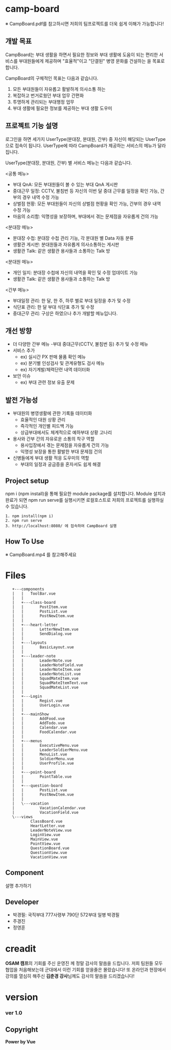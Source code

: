 # camp-board
※ CampBoard.pdf를 참고하시면 저희의 팀프로젝트를 더욱 쉽게 이해가 가능합니다!

## 개발 목표
CampBoard는 부대 생활을 하면서 필요한 정보와 부대 생활에 도움이 되는 편리한 서비스를 부대원들에게 제공하며 "효율적"이고 "단결된" 병영 문화를 건설하는 을 목표로 합니다.

CampBoard의 구체적인 목표는 다음과 같습니다.
1. 모든 부대원들이 자유롭고 활발하게 의사소통 하는 
2. 복잡하고 번거로웠던 부대 업무 간편화
3. 투명하게 관리되는 부대행정 업무
4. 부대 생활에 필요한 정보를 제공하는 부대 생활 도우미

## 프로젝트 기능 설명
로그인을 하면 세가지 UserType(분대장, 분대원, 간부) 중 자신이 해당되는 UserType 으로 접속이 됩니다.
UserType에 따라 CampBoard가 제공하는 서비스의 메뉴가 달라집니다.

UserType(분대장, 분대원, 간부) 별 서비스 메뉴는 다음과 같습니다. 

<공통 메뉴>
- 부대 QnA: 모든 부대원들이 볼 수 있는 부대 QnA 게시판
- 중대근무 일정: CCTV, 불침번 등 자신의 이번 달 중대 근무를 일정을 확인 가능, 간부의 경우 내역 수정 가능 
- 상벌점 현황: 모든 부대원들이 자신의 상벌점 현황을 확인 가능, 간부의 경우 내역 수정 가능
- 마음의 소리함: 익명성을 보장하며, 부대에서 겪는 문제점을 자유롭게 건의 가능

<분대장 메뉴>
- 분대장 수첩: 분대장 수첩 관리 기능, 각 분대원 별 Data 자동 분류
- 생활관 게시판: 분대원들과 자유롭게 의사소통하는 게시판
- 생활관 Talk: 같은 생활관 용사들과 소통하는 Talk 방


<분대원 메뉴>
- 개인 일지: 분대장 수첩에 자신의 내역을 확인 및 수정 업데이트 가능
- 생활관 Talk: 같은 생활관 용사들과 소통하는 Talk 방

<간부 메뉴>
- 부대일정 관리: 한 달, 한 주, 하루 별로 부대 일정을 추가 및 수정
- 식단표 관리: 한 달 부대 식단표 추가 및 수정
- 중대근무 관리: 구상은 하였으나 추가 개발할 메뉴입니다.

## 개선 방향
- 더 다양한 간부 메뉴 
 -부대 중대근무(CCTV, 불침번 등) 추가 및 수정 메뉴
- 서비스 추가
   - ex) 실시간 PX 판매 물품 확인 메뉴
   - ex) 분기별 인성검사 및 관계유형도 검사 메뉴
   - ex) 자기계발/체력단련 내역 데이터화
- 보안 이슈
   - ex) 부대 관련 정보 유출 문제

## 발전 가능성
- 부대원의 병영생활에 관한 기록들 데이터화
   - 효율적인 대원 상황 관리
   - 즉각적인 개인별 피드백 가능
   - 상급부대에서도 체계적으로 예하부대 상황 고나리
- 용사와 간부 간의 자유로운 소통의 착구 역할
   - 용사입장에서 겪는 문제점을 자유롭게 건의 가능
   - 익명성 보장을 통한 활발한 부대 문제점 건의
- 신병들에게 부대 생활 적응 도우미의 역할
   - 부대의 일정과 궁금증을 혼자서도 쉽게 해결

## Project setup
npm i (npm install)을 통해 필요한 module package를 설치합니다.
Module 설치과 완료가 되면 npm run serve를 실행시키면 로컬호스트로 저희의 프로젝트를 실행하실 수 있습니다.
```
1. npm install(npm i)
2. npm run serve
3. http://localhost:8080/ 에 접속하여 CampBoard 실행
```

## How To Use
※ CampBoard.mp4 를 참고해주세요

# Files

```
   +---components
   |   |   ToolBar.vue
   |   |
   |   +---class-board
   |   |       PostItem.vue
   |   |       PostList.vue
   |   |       PostNewItem.vue
   |   |
   |   +---heart-letter
   |   |       LetterNewItem.vue
   |   |       SendDialog.vue
   |   |
   |   +---layouts
   |   |       BasicLayout.vue
   |   |
   |   +---leader-note
   |   |       LeaderNote.vue
   |   |       LeaderNoteField.vue
   |   |       LeaderNoteItem.vue
   |   |       LeaderNoteList.vue
   |   |       SquadMateItem.vue
   |   |       SquadMateItemText.vue
   |   |       SquadMateList.vue
   |   |
   |   +---Login
   |   |       Regist.vue
   |   |       UserLogin.vue
   |   |
   |   +---mainShow
   |   |       AddFood.vue
   |   |       AddTodo.vue
   |   |       Calendar.vue
   |   |       FoodCalendar.vue
   |   |
   |   +---menus
   |   |       ExecutiveMenu.vue
   |   |       LeaderSoldierMenu.vue
   |   |       MenuList.vue
   |   |       SoldierMenu.vue
   |   |       UserProfile.vue
   |   |
   |   +---point-board
   |   |       PointTable.vue
   |   |
   |   +---question-board
   |   |       PostList.vue
   |   |       PostNewItem.vue
   |   |
   |   \---vacation
   |           VacationCalendar.vue
   |           VacationField.vue
   \---views
           ClassBoard.vue
           HeartLetter.vue
           LeaderNoteView.vue
           LoginView.vue
           MainView.vue
           PointView.vue
           QuestionBoard.vue
           QuestionView.vue
           VacationView.vue
```

## Component
설명 추가하기

## Developer

- 박경필: 국직부대 777사령부 790단 572부대 일병 박경필 
- 주경진
- 정영훈

# creadit

**OSAM 캠프**의 기회를 주신 운영진 께 정말 감사의 말씀을 드립니다. 저희 팀원들 모두 협업을 처음해보는데 군대에서 이런 기회를 얻을줄은 몰랐습니다! 또 온라인과 현장에서 강의를 열심히 해주신 **김춘경 강사**님께도 감사의 말씀을 드리겠습니다!

# version

### ver 1.0

## Copyright

**Power by Vue**
